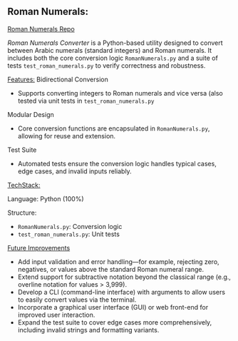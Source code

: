 ## Roman Numerals:

[Roman Numerals Repo](https://github.com/sigreipel/RomanNumerals)

_Roman Numerals Converter_ is a Python-based utility designed to convert between Arabic numerals (standard integers) and Roman numerals. It includes both the core conversion logic `RomanNumerals.py` and a suite of tests `test_roman_numerals.py` to verify correctness and robustness. 

<ins>Features:</ins>
Bidirectional Conversion

- Supports converting integers to Roman numerals and vice versa (also tested via unit tests in `test_roman_numerals.py` 

Modular Design

- Core conversion functions are encapsulated in `RomanNumerals.py`, allowing for reuse and extension.

Test Suite

- Automated tests ensure the conversion logic handles typical cases, edge cases, and invalid inputs reliably. 

<ins>TechStack:</ins>

Language: Python (100%) 

Structure:

- `RomanNumerals.py`: Conversion logic
- `test_roman_numerals.py`: Unit tests

<ins>Future Improvements</ins>

- Add input validation and error handling—for example, rejecting zero, negatives, or values above the standard Roman numeral range.
- Extend support for subtractive notation beyond the classical range (e.g., overline notation for values > 3,999).
- Develop a CLI (command-line interface) with arguments to allow users to easily convert values via the terminal.
- Incorporate a graphical user interface (GUI) or web front-end for improved user interaction.
- Expand the test suite to cover edge cases more comprehensively, including invalid strings and formatting variants.
